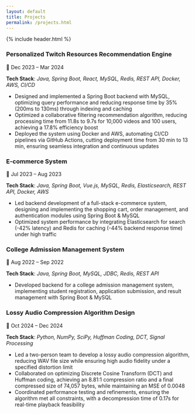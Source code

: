 ```yaml
---
layout: default
title: Projects
permalink: /projects.html
---
```


{% include header.html %}

### Personalized Twitch Resources Recommendation Engine

📅 Dec 2023 – Mar 2024

**Tech Stack**: *Java, Spring Boot, React, MySQL, Redis, REST API, Docker, AWS, CI/CD*  

- Designed and implemented a Spring Boot backend with MySQL, optimizing query performance and reducing response time by 35% (200ms to 130ms) through indexing and caching
- Optimized a collaborative filtering recommendation algorithm, reducing processing time from 11.8s to 9.7s for 10,000 videos and 100 users, achieving a 17.8% efficiency boost
- Deployed the system using Docker and AWS, automating CI/CD pipelines via GitHub Actions, cutting deployment time from 30 min to 13 min, ensuring seamless integration and continuous updates

### E-commerce System

📅 Jul 2023 – Aug 2023

**Tech Stack**: *Java, Spring Boot, Vue.js, MySQL, Redis, Elasticsearch, REST API, Docker, AWS*  

- Led backend development of a full-stack e-commerce system, designing and implementing the shopping cart, order management, and authentication modules using Spring Boot & MySQL
- Optimized system performance by integrating Elasticsearch for search (-42% latency) and Redis for caching (-44% backend response time) under high traffic

### College Admission Management System

📅 Aug 2022 – Sep 2022

**Tech Stack**: *Java, Spring Boot, MySQL, JDBC, Redis, REST API*

- Developed backend for a college admission management system, implementing student registration, application submission, and result management with Spring Boot & MySQL

### Lossy Audio Compression Algorithm Design

📅 Oct 2024 – Dec 2024

**Tech Stack**: *Python, NumPy, SciPy, Huffman Coding, DCT, Signal Processing*
  
- Led a two-person team to develop a lossy audio compression algorithm, reducing WAV file size while ensuring high audio fidelity under a specified distortion limit
- Collaborated on optimizing Discrete Cosine Transform (DCT) and Huffman coding, achieving an 8.81:1 compression ratio and a final compressed size of 74,057 bytes, while maintaining an MSE of 0.0048
- Coordinated performance testing and refinements, ensuring the algorithm met all constraints, with a decompression time of 0.17s for real-time playback feasibility




